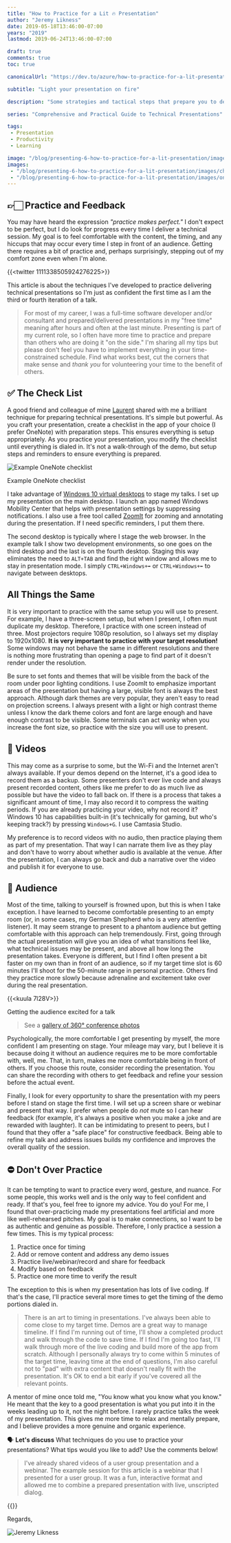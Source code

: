 ```yaml
---
title: "How to Practice for a Lit 🔥 Presentation"
author: "Jeremy Likness"
date: 2019-05-18T13:46:00-07:00
years: "2019"
lastmod: 2019-06-24T13:46:00-07:00

draft: true
comments: true
toc: true

canonicalUrl: "https://dev.to/azure/how-to-practice-for-a-lit-presentation-51n9"

subtitle: "Light your presentation on fire"

description: "Some strategies and tactical steps that prepare you to deliver your technical presentation."

series: "Comprehensive and Practical Guide to Technical Presentations"

tags:
 - Presentation 
 - Productivity
 - Learning

image: "/blog/presenting-6-how-to-practice-for-a-lit-presentation/images/cheering.jpg" 
images:
 - "/blog/presenting-6-how-to-practice-for-a-lit-presentation/images/cheering.jpg" 
 - "/blog/presenting-6-how-to-practice-for-a-lit-presentation/images/onenote.png" 
---
```


## 👉🏻 Practice and Feedback

You may have heard the expression *"practice makes perfect."* I don't expect to be perfect, but I do look for progress every time I deliver a technical session. My goal is to feel comfortable with the content, the timing, and any hiccups that may occur every time I step in front of an audience. Getting there requires a bit of practice and, perhaps surprisingly, stepping out of my comfort zone even when I'm alone.

{{<twitter 1111338505924276225>}}

This article is about the techniques I've developed to practice delivering technical presentations so I'm just as confident the first time as I am the third or fourth iteration of a talk.

> For most of my career, I was a full-time software developer and/or consultant and prepared/delivered presentations in my "free time" meaning after hours and often at the last minute. Presenting is part of my current role, so I often have more time to practice and prepare than others who are doing it "on the side." I'm sharing all my tips but please don't feel you have to implement everything in your time-constrained schedule. Find what works best, cut the corners that make sense and *thank you* for volunteering your time to the benefit of others.

## ✅ The Check List

A good friend and colleague of mine <i class="fab fa-twitter"></i> [Laurent](https://twitter.com/LBugnion) shared with me a brilliant technique for preparing technical presentations. It's simple but powerful. As you craft your presentation, create a checklist in the app of your choice (I prefer OneNote) with preparation steps. This ensures everything is setup appropriately. As you practice your presentation, you modify the checklist until everything is dialed in. It's not a walk-through of the demo, but setup steps and reminders to ensure everything is prepared.

![Example OneNote checklist](/blog/presenting-6-how-to-practice-for-a-lit-presentation/images/onenote.png)
<figcaption>Example OneNote checklist</figcaption>

I take advantage of [Windows 10 virtual desktops](https://jlik.me/gdh) to stage my talks. I set up my presentation on the main desktop. I launch an app named Windows Mobility Center that helps with presentation settings by suppressing notifications. I also use a free tool called [ZoomIt](https://jlik.me/gdi) for zooming and annotating during the presentation. If I need specific reminders, I put them there.

The second desktop is typically where I stage the web browser. In the example talk I show two development environments, so one goes on the third desktop and the last is on the fourth desktop. Staging this way eliminates the need to `ALT+TAB` and find the right window and allows me to stay in presentation mode. I simply `CTRL+Windows+➡` or `CTRL+Windows+⬅` to navigate between desktops.

## All Things the Same

It is very important to practice with the same setup you will use to present. For example, I have a three-screen setup, but when I present, I often must duplicate my desktop. Therefore, I practice with one screen instead of three. Most projectors require 1080p resolution, so I always set my display to 1920x1080. **It is very important to practice with your target resolution!** Some windows may not behave the same in different resolutions and there is nothing more frustrating than opening a page to find part of it doesn't render under the resolution. 

Be sure to set fonts and themes that will be visible from the back of the room under poor lighting conditions. I use ZoomIt to emphasize important areas of the presentation but having a large, visible font is always the best approach. Although dark themes are very popular, they aren't easy to read on projection screens. I always present with a light or high contrast theme unless I know the dark theme colors and font are large enough and have enough contrast to be visible. Some terminals can act wonky when you increase the font size, so practice with the size you will use to present.

## 🎦 Videos

This may come as a surprise to some, but the Wi-Fi and the Internet aren't always available. If your demos depend on the Internet, it's a good idea to record them as a backup. Some presenters don't ever live code and always present recorded content, others like me prefer to do as much live as possible but have the video to fall back on. If there is a process that takes a significant amount of time, I may also record it to compress the waiting periods. If you are already practicing your video, why not record it? Windows 10 has capabilities built-in (it's technically for gaming, but who's keeping track?) by pressing `Windows+G`. I use Camtasia Studio. 

My preference is to record videos with no audio, then practice playing them as part of my presentation. That way I can narrate them live as they play and don't have to worry about whether audio is available at the venue. After the presentation, I can always go back and dub a narrative over the video and publish it for everyone to use.

## 👥 Audience

Most of the time, talking to yourself is frowned upon, but this is when I take exception. I have learned to become comfortable presenting to an empty room (or, in some cases, my German Shepherd who is a very attentive listener). It may seem strange to present to a phantom audience but getting comfortable with this approach can help tremendously. First, going through the actual presentation will give you an idea of what transitions feel like, what technical issues may be present, and above all how long the presentation takes. Everyone is different, but I find I often present a bit faster on my own than in front of an audience, so if my target time slot is 60 minutes I'll shoot for the 50-minute range in personal practice. Others find they practice more slowly because adrenaline and excitement take over during the real presentation.

{{<kuula 7l28V>}}
<figcaption>Getting the audience excited for a talk</figcaption>

> See a [gallery of 360° conference photos](https://kuula.co/explore/collection/7fy4R)

Psychologically, the more comfortable I get presenting by myself, the more confident I am presenting on stage. Your mileage may vary, but I believe it is because doing it without an audience requires me to be more comfortable with, well, me. That, in turn, makes me more comfortable being in front of others. If you choose this route, consider recording the presentation. You can share the recording with others to get feedback and refine your session before the actual event.

Finally, I look for every opportunity to share the presentation with my peers before I stand on stage the first time. I will set up a screen share or webinar and present that way. I prefer when people do *not* mute so I can hear feedback (for example, it's always a positive when you make a joke and are rewarded with laughter). It can be intimidating to present to peers, but I found that they offer a "safe place" for constructive feedback. Being able to refine my talk and address issues builds my confidence and improves the overall quality of the session.

## ⛔ Don't Over Practice

It can be tempting to want to practice every word, gesture, and nuance. For some people, this works well and is the only way to feel confident and ready. If that's you, feel free to ignore my advice. You do you! For me, I found that over-practicing made my presentations feel artificial and more like well-rehearsed pitches. My goal is to make connections, so I want to be as authentic and genuine as possible. Therefore, I only practice a session a few times. This is my typical process:

1. Practice once for timing
2. Add or remove content and address any demo issues
3. Practice live/webinar/record and share for feedback
4. Modify based on feedback
5. Practice one more time to verify the result

The exception to this is when my presentation has lots of live coding. If that's the case, I'll practice several more times to get the timing of the demo portions dialed in.

> There is an art to timing in presentations. I've always been able to come close to my target time. Demos are a great way to manage timeline. If I find I'm running out of time, I'll show a completed product and walk through the code to save time. If I find I'm going too fast, I'll walk through more of the live coding and build more of the app from scratch. Although I personally always try to come within 5 minutes of the target time, leaving time at the end of questions, I'm also careful not to "pad" with extra content that doesn't really fit with the presentation. It's OK to end a bit early if you've covered all the relevant points.

A mentor of mine once told me, "You know what you know what you know." He meant that the key to a good presentation is what you put into it in the weeks leading up to it, not the night before. I rarely practice talks the week of my presentation. This gives me more time to relax and mentally prepare, and I believe provides a more genuine and organic experience. 

🗣 **Let's discuss** What techniques do you use to practice your presentations? What tips would you like to add? Use the comments below!

> I've already shared videos of a user group presentation and a webinar. The example session for this article is a webinar that I presented for a user group. It was a fun, interactive format and allowed me to combine a prepared presentation with live, unscripted dialog.

{{<youtube xrzpYMstTvc>}}

Regards,

![Jeremy Likness](/images/jeremylikness.gif)
